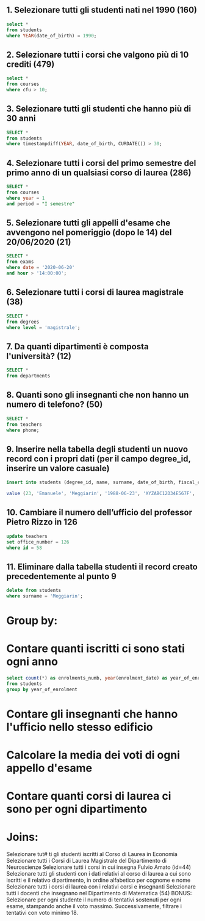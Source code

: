 ## 1. Selezionare tutti gli studenti nati nel 1990 (160)

```sql
select *
from students
where YEAR(date_of_birth) = 1990;
```

## 2. Selezionare tutti i corsi che valgono più di 10 crediti (479)

```sql
select *
from courses
where cfu > 10;
```

## 3. Selezionare tutti gli studenti che hanno più di 30 anni

```sql
SELECT *
from students
where timestampdiff(YEAR, date_of_birth, CURDATE()) > 30;
```

## 4. Selezionare tutti i corsi del primo semestre del primo anno di un qualsiasi corso di laurea (286)

```sql
SELECT *
from courses
where year = 1
and period = "I semestre"
```

## 5. Selezionare tutti gli appelli d'esame che avvengono nel pomeriggio (dopo le 14) del 20/06/2020 (21)

```sql
SELECT *
from exams
where date = '2020-06-20'
and hour > '14:00:00';
```

## 6. Selezionare tutti i corsi di laurea magistrale (38)

```sql
SELECT *
from degrees
where level = 'magistrale';
```

## 7. Da quanti dipartimenti è composta l'università? (12)

```sql
SELECT *
from departments
```

## 8. Quanti sono gli insegnanti che non hanno un numero di telefono? (50)

```sql
SELECT *
from teachers
where phone;
```

## 9. Inserire nella tabella degli studenti un nuovo record con i propri dati (per il campo degree_id, inserire un valore casuale)

```sql
insert into students (degree_id, name, surname, date_of_birth, fiscal_code, enrolment_date, registration_number, email)

value (23, 'Emanuele', 'Meggiarin', '1988-06-23', 'XYZABC12D34E567F', '2021-09-01', '620037', 'emanuele@gmail.it')
```

<!-- Numero totale di record con 👇
SELECT COUNT(*) FROM students; -->

## 10. Cambiare il numero dell’ufficio del professor Pietro Rizzo in 126

```sql
update teachers
set office_number = 126
where id = 58
```

## 11. Eliminare dalla tabella studenti il record creato precedentemente al punto 9

<!-- disabilito temporaneamente la modalità di safe update con 👇
SET SQL_SAFE_UPDATES = 0; -->

```sql
delete from students
where surname = 'Meggiarin';
```

<!-- abilito nuovamente la modalità di safe update con 👇
SET SQL_SAFE_UPDATES = 1; -->

# Group by:

# Contare quanti iscritti ci sono stati ogni anno

```sql
select count(*) as enrolments_numb, year(enrolment_date) as year_of_enrolment
from students
group by year_of_enrolment
```

# Contare gli insegnanti che hanno l'ufficio nello stesso edificio

# Calcolare la media dei voti di ogni appello d'esame

# Contare quanti corsi di laurea ci sono per ogni dipartimento

# Joins:

Selezionare tut# ti gli studenti iscritti al Corso di Laurea in Economia
Selezionare tutti i Corsi di Laurea Magistrale del Dipartimento di Neuroscienze
Selezionare tutti i corsi in cui insegna Fulvio Amato (id=44)
Selezionare tutti gli studenti con i dati relativi al corso di laurea a cui sono iscritti e il relativo dipartimento, in ordine alfabetico per cognome e nome
Selezionare tutti i corsi di laurea con i relativi corsi e insegnanti
Selezionare tutti i docenti che insegnano nel Dipartimento di Matematica (54)
BONUS: Selezionare per ogni studente il numero di tentativi sostenuti per ogni esame, stampando anche il voto massimo. Successivamente, filtrare i tentativi con voto minimo 18.
